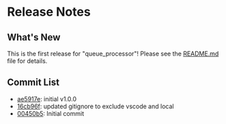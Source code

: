 # Release Notes

## What's New

This is the first release for "queue_processor"!  Please see the <a href="https://github.com/LearningToPi/queue_processor/blob/main/README.md">README.md</a> file for details.

## Commit List

- <a href='https://github.com/LearningToPi/queue_processor/commit/ae5917e81e2d0838c79db95eba824d722dc82f21'>ae5917e</a>: initial v1.0.0
- <a href='https://github.com/LearningToPi/queue_processor/commit/16cb96f78ad99241065d4db23db1644de2af6ae9'>16cb96f</a>: updated gitignore to exclude vscode and local
- <a href='https://github.com/LearningToPi/queue_processor/commit/00450b5d620c4affef1c6e3432a564b606e400d8'>00450b5</a>: Initial commit